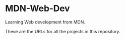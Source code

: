 # MDN-Web-Dev
Learning Web development from MDN.


These are the URLs for all the projects in this repository.
